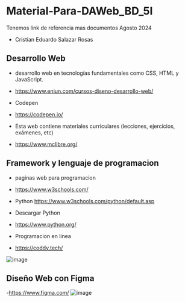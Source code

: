 # Material-Para-DAWeb_BD_5I
Tenemos link de referencia mas documentos Agosto 2024
- Cristian Eduardo Salazar Rosas
## Desarrollo Web
- desarrollo web en tecnologías fundamentales como CSS, HTML y JavaScript.
- https://www.eniun.com/cursos-diseno-desarrollo-web/

- Codepen
- https://codepen.io/

- Esta web contiene materiales curriculares (lecciones, ejercicios, exámenes, etc)
- https://www.mclibre.org/

## Framework y lenguaje de programacion
- paginas web para programacion
- https://www.w3schools.com/
-  Python https://www.w3schools.com/python/default.asp
  
- Descargar Python
- https://www.python.org/

- Programacion en linea
- https://coddy.tech/

![image](https://github.com/user-attachments/assets/b377cb3d-e068-4fbe-adb7-f3f42df61102)


## Diseño Web con Figma
-https://www.figma.com/
![image](https://github.com/user-attachments/assets/05adbb5e-0dfd-4b50-90bc-25b1c2604dd2)
